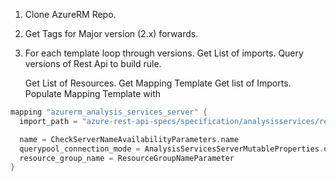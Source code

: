 
1. Clone AzureRM Repo.
2. Get Tags for Major version (2.x) forwards.
3. For each template loop through versions.
    Get List of imports.
    Query versions of Rest Api to build rule.
      


      Get List of Resources.
      Get Mapping Template
      Get list of Imports.
      Populate Mapping Template with 

```go
mapping "azurerm_analysis_services_server" {
  import_path = "azure-rest-api-specs/specification/analysisservices/resource-manager/Microsoft.AnalysisServices/stable/2017-08-01/analysisservices.json"

  name = CheckServerNameAvailabilityParameters.name  
  querypool_connection_mode = AnalysisServicesServerMutableProperties.querypoolConnectionMode
  resource_group_name = ResourceGroupNameParameter                    
}
```